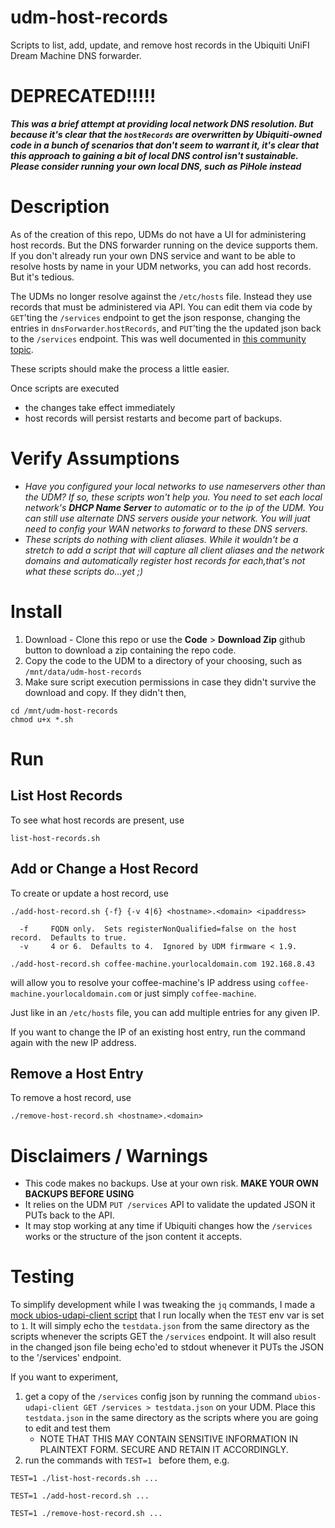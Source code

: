 # udm-host-records

Scripts to list, add, update, and remove host records in the Ubiquiti UniFI Dream Machine DNS forwarder.


# DEPRECATED!!!!!
___***This was a brief attempt at providing local network DNS resolution.  But because it's clear that the `hostRecords` are overwritten by Ubiquiti-owned code in a bunch of scenarios that don't seem to warrant it, it's clear that this approach to gaining a bit of local DNS control isn't sustainable.  Please consider running your own local DNS, such as PiHole instead***___

# Description

As of the creation of this repo, UDMs do not have a UI for administering host records.  But the DNS forwarder running on the device supports them.  If you don't already run your own DNS service and want to be able to resolve hosts by name in your UDM networks, you can add host records.  But it's tedious.

The UDMs no longer resolve against the `/etc/hosts` file.  Instead they use records that must be administered via API.  You can edit them via code by `GET`'ting the `/services` endpoint to get the json response, changing the entries in `dnsForwarder`.`hostRecords`, and `PUT`'ting the the updated json back to the `/services` endpoint.  This was well documented in [this community topic](https://community.ui.com/questions/UDM-Base-How-to-add-static-hostname-for-dnsmasq-forwarder/88354ba8-2b7e-443c-8031-7ac680dafd47).

These scripts should make the process a little easier.

Once scripts are executed
* the changes take effect immediately
* host records will persist restarts and become part of backups.

# Verify Assumptions

*  *Have you configured your local networks to use nameservers other than the UDM?  If so, these scripts won't help you.  You need to set each local network's **DHCP Name Server** to automatic or to the ip of the UDM.  You can still use alternate DNS servers ouside your network.  You will juat need to config your WAN networks to forward to these DNS servers.*
*  *These scripts do nothing with client aliases. While it wouldn't be a stretch to add a script that will capture all client aliases and the network domains and automatically register host records for each,that's not what these scripts do...yet ;)*

# Install

1. Download - Clone this repo or use the **Code** > **Download Zip** github button to download a zip containing the repo code.
2. Copy the code to the UDM to a directory of your choosing, such as `/mnt/data/udm-host-records`
3. Make sure script execution permissions in case they didn't survive the download and copy.   If they didn't then, 
```
cd /mnt/udm-host-records
chmod u+x *.sh
```

# Run

## List Host Records 

To see what host records are present, use

```
list-host-records.sh
```

## Add or Change a Host Record

To create or update a host record, use

```
./add-host-record.sh {-f} {-v 4|6} <hostname>.<domain> <ipaddress>

  -f     FQDN only.  Sets registerNonQualified=false on the host record.  Defaults to true.
  -v     4 or 6.  Defaults to 4.  Ignored by UDM firmware < 1.9.
```

```
./add-host-record.sh coffee-machine.yourlocaldomain.com 192.168.8.43
```

will allow you to resolve your coffee-machine's IP address using `coffee-machine.yourlocaldomain.com` or just simply `coffee-machine`.

Just like in an `/etc/hosts` file, you can add multiple entries for any given IP.

If you want to change the IP of an existing host entry, run the command again with the new IP address.

## Remove a Host Entry

To remove a host record, use

```
./remove-host-record.sh <hostname>.<domain>
```

# Disclaimers / Warnings

* This code makes no backups.  Use at your own risk.  **MAKE YOUR OWN BACKUPS BEFORE USING**
* It relies on the UDM `PUT /services` API to validate the updated JSON it PUTs back to the API.
* It may stop working at any time if Ubiquiti changes how the `/services` works or the structure of the json content it accepts.

# Testing

To simplify development while I was tweaking the `jq` commands, I made a [mock ubios-udapi-client script](./mock-ubios-udapi-client.sh) that I run locally when the `TEST` env var is set to `1`.  It will  simply echo the `testdata.json` from the same directory as the scripts whenever the scripts GET the `/services` endpoint.  It will also result in the changed json file being echo'ed to stdout whenever it PUTs the JSON to the '/services' endpoint.

If you want to experiment, 

1. get a copy of the `/services` config json by running the command `ubios-udapi-client GET /services > testdata.json` on your UDM.  Place this `testdata.json` in the same directory as the scripts where you are going to edit and test them
   * NOTE THAT THIS MAY CONTAIN SENSITIVE INFORMATION IN PLAINTEXT FORM.  SECURE AND RETAIN IT ACCORDINGLY.
2. run the commands with `TEST=1 ` before them, e.g.

```
TEST=1 ./list-host-records.sh ...
```

```
TEST=1 ./add-host-record.sh ...
```

```
TEST=1 ./remove-host-record.sh ...
```


